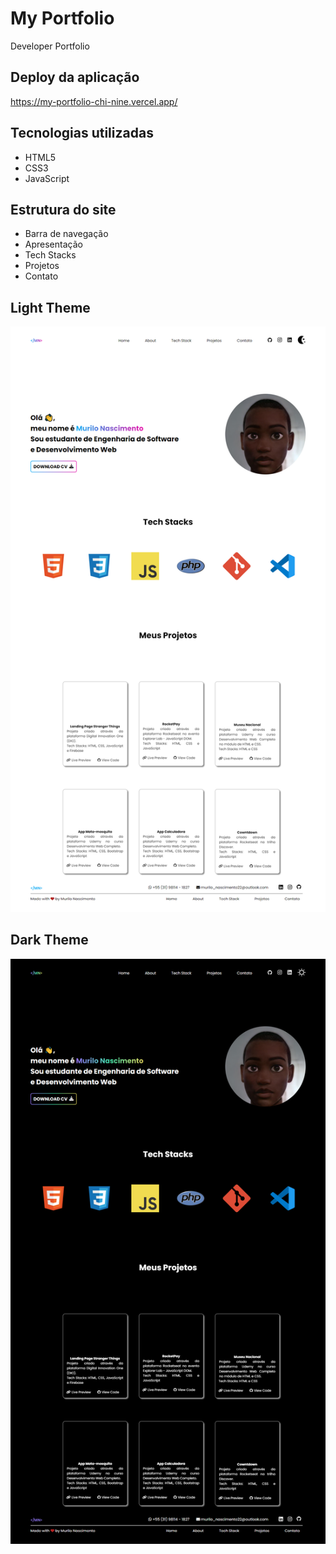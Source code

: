 # My Portfolio
Developer Portfolio

## Deploy da aplicação
https://my-portfolio-chi-nine.vercel.app/

## Tecnologias utilizadas
+ HTML5
+ CSS3
+ JavaScript

## Estrutura do site
+ Barra de navegação
+ Apresentação
+ Tech Stacks
+ Projetos
+ Contato
## Light Theme

<img src=".github/portfolio-light-theme.png">

## Dark Theme
<img src=".github/portfolio-dark-theme.png">